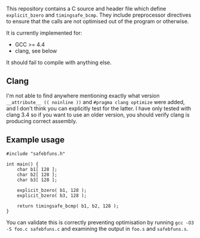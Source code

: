 This repository contains a C source and header file which define
`explicit_bzero` and `timingsafe_bcmp`. They include preprocessor
directives to ensure that the calls are not optimised out of the program
or otherwise.

It is currently implemented for:

* GCC >= 4.4
* clang, see below

It should fail to compile with anything else.


Clang
-----

I'm not able to find anywhere mentioning exactly what version
`__attribute__ (( noinline ))` and `#pragma clang optimize` were added,
and I don't think you can explicitly test for the latter. I have only
tested with clang 3.4 so if you want to use an older version, you should
verify clang is producing correct assembly.


Example usage
--------------

	#include "safebfuns.h"
	
	int main() {
		char b1[ 128 ];
		char b2[ 128 ];
		char b3[ 128 ];
	
		explicit_bzero( b1, 128 );
		explicit_bzero( b3, 128 );
	
		return timingsafe_bcmp( b1, b2, 128 );
	}

You can validate this is correctly preventing optimisation by running
`gcc -O3 -S foo.c safebfuns.c` and examining the output in `foo.s` and
`safebfuns.s`.
